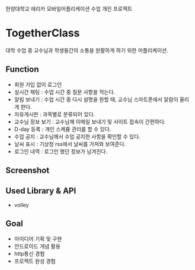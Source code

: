한양대학교 에리카 모바일어플리케이션 수업 개인 프로젝트

# TogetherClass

대학 수업 중 교수님과 학생들간의 소통을 원활하게 하기 위한 어플리케이션.

## Function

- 회원 가입 없이 로그인
- 실시간 채팅 : 수업 시간 중 질문 사항을 적는다.
- 알림 보내기 : 수업 시간 중 다시 설명을 원할 때, 교수님 스마트폰에서 알람이 울리게 한다.
- 자유게시판 : 과목별로 분류되어 있다.
- 교수님 정보 보기 : 교수님께 이메일 보내기 및 사이트 접속이 간편하다.
- D-day 등록 : 개인 스케쥴 관리를 할 수 있다.
- 수업 공지 : 교수님께서 수업 공지한 사항을 확인할 수 있다.
- 날씨 표시 : 기상청 rss에서 날씨를 가져와 보여준다.
- 로그인 내역 : 로그인 했던 정보가 남겨진다.

## Screenshot

## Used Library & API

- volley

## Goal

- 아이디어 기획 및 구현
- 안드로이드 개념 활용
- http통신 경험
- 프로젝트 완성 경험
